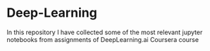# Deep-Learning
In this repository I have collected some of the most relevant jupyter notebooks from assignments of DeepLearning.ai Coursera course
